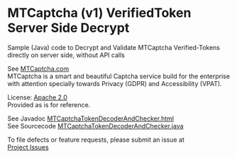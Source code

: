 # MTCaptcha (v1) VerifiedToken Server Side Decrypt
Sample (Java) code to Decrypt and Validate MTCaptcha Verified-Tokens directly on server side, without API calls

See [MTCaptcha.com](https://www.mtcaptcha.com/) <br >
MTCaptcha is a smart and beautiful Captcha service build for the enterprise with attention specially towards Privacy (GDPR) and Accessibility (VPAT).  

License: [Apache 2.0](./LICENSE.html) <br>
Provided as is for reference. 

See Javadoc
<a href="https://mtcaptcha-public.github.io/MTCaptcha-Direct-Token-Decryption/mtcaptcha-v1-token-decrypt/javadoc/com/mtcap/v1/verifiedtoken/customerdecoder/MTCaptchaTokenDecoderAndChecker.html" > MTCaptchaTokenDecoderAndChecker.html </a> <br>
See Sourcecode
<a href="https://github.com/mtcaptcha-public/mtcaptcha-v1-token-decrypt/blob/master/mtcaptcha-v1-token-decrypt/src/java/com/mtcap/v1/verifiedtoken/customerdecoder/MTCaptchaTokenDecoderAndChecker.java"> MTCaptchaTokenDecoderAndChecker.java </a>


To file defects or feature requests, please submit an issue at <br >
[Project Issues](https://github.com/mtcaptcha-public/MTCaptcha-Direct-Token-Decryption/issues) <br >
